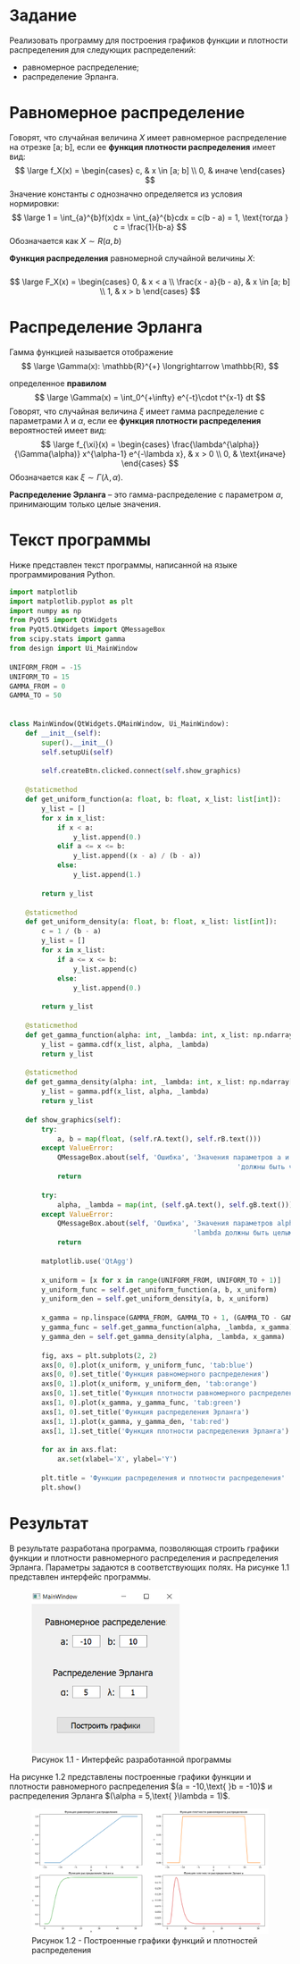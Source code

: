 # Задание


Реализовать программу для построения графиков функции и плотности распределения для следующих распределений:

* равномерное распределение;
* распределение Эрланга.

# Равномерное распределение

Говорят, что случайная величина $X$ имеет равномерное распределение на отрезке [a; b], если ее **функция плотности распределения** имеет вид:<br/>
$$
\large
f_X(x) =
\begin{cases}
c, & x \in [a; b] \\
0, & иначе
\end{cases}
$$
Значение константы $c$ однозначно определяется из условия нормировки:<br>
$$
\large
1 = \int_{a}^{b}f(x)dx = \int_{a}^{b}cdx = c(b - a) = 1, \text{тогда } c = \frac{1}{b-a}
$$
Обозначается как $X \sim R(a, b)$

**Функция распределения** равномерной случайной величины $X$:<br><br>
$$
\large
F_X(x) =
\begin{cases}
0, & x < a \\
\frac{x - a}{b - a}, & x \in [a; b] \\
1, & x > b
\end{cases}
$$

# Распределение Эрланга

Гамма функцией называется отображение
$$
\large
\Gamma(x): \mathbb{R}^{+} \longrightarrow \mathbb{R},
$$

определенное **правилом**
$$
\large
\Gamma(x) =	\int_0^{+\infty} e^{-t}\cdot t^{x-1} dt
$$
Говорят, что случайная величина $\xi$ имеет гамма распределение с параметрами $\lambda$ и $\alpha$, если ее **функция плотности распределения** вероятностей имеет вид:
$$
\large
f_{\xi}(x) =
\begin{cases}
\frac{\lambda^{\alpha}}{\Gamma(\alpha)} x^{\alpha-1} e^{-\lambda x}, & x > 0 \\
		0, & \text{иначе}
\end{cases}
$$
Обозначается как $\xi \sim \Gamma(\lambda, \alpha)$.

**Распределение Эрланга** – это гамма-распределение с параметром $\alpha$, принимающим только целые значения. 



# Текст программы

Ниже представлен текст программы, написанной на языке программирования Python.

```python
import matplotlib
import matplotlib.pyplot as plt
import numpy as np
from PyQt5 import QtWidgets
from PyQt5.QtWidgets import QMessageBox
from scipy.stats import gamma
from design import Ui_MainWindow

UNIFORM_FROM = -15
UNIFORM_TO = 15
GAMMA_FROM = 0
GAMMA_TO = 50


class MainWindow(QtWidgets.QMainWindow, Ui_MainWindow):
    def __init__(self):
        super().__init__()
        self.setupUi(self)

        self.createBtn.clicked.connect(self.show_graphics)

    @staticmethod
    def get_uniform_function(a: float, b: float, x_list: list[int]):
        y_list = []
        for x in x_list:
            if x < a:
                y_list.append(0.)
            elif a <= x <= b:
                y_list.append((x - a) / (b - a))
            else:
                y_list.append(1.)

        return y_list

    @staticmethod
    def get_uniform_density(a: float, b: float, x_list: list[int]):
        c = 1 / (b - a)
        y_list = []
        for x in x_list:
            if a <= x <= b:
                y_list.append(c)
            else:
                y_list.append(0.)

        return y_list

    @staticmethod
    def get_gamma_function(alpha: int, _lambda: int, x_list: np.ndarray[float]):
        y_list = gamma.cdf(x_list, alpha, _lambda)
        return y_list

    @staticmethod
    def get_gamma_density(alpha: int, _lambda: int, x_list: np.ndarray[float]):
        y_list = gamma.pdf(x_list, alpha, _lambda)
        return y_list

    def show_graphics(self):
        try:
            a, b = map(float, (self.rA.text(), self.rB.text()))
        except ValueError:
            QMessageBox.about(self, 'Ошибка', 'Значения параметров a и b '
                              							 'должны быть числами')
            return

        try:
            alpha, _lambda = map(int, (self.gA.text(), self.gB.text()))
        except ValueError:
            QMessageBox.about(self, 'Ошибка', 'Значения параметров alpha и '
                                              'lambda должны быть целыми числами')
            return

        matplotlib.use('QtAgg')

        x_uniform = [x for x in range(UNIFORM_FROM, UNIFORM_TO + 1)]
        y_uniform_func = self.get_uniform_function(a, b, x_uniform)
        y_uniform_den = self.get_uniform_density(a, b, x_uniform)

        x_gamma = np.linspace(GAMMA_FROM, GAMMA_TO + 1, (GAMMA_TO - GAMMA_FROM) * 50)
        y_gamma_func = self.get_gamma_function(alpha, _lambda, x_gamma)
        y_gamma_den = self.get_gamma_density(alpha, _lambda, x_gamma)

        fig, axs = plt.subplots(2, 2)
        axs[0, 0].plot(x_uniform, y_uniform_func, 'tab:blue')
        axs[0, 0].set_title('Функция равномерного распределения')
        axs[0, 1].plot(x_uniform, y_uniform_den, 'tab:orange')
        axs[0, 1].set_title('Функция плотности равномерного распределения')
        axs[1, 0].plot(x_gamma, y_gamma_func, 'tab:green')
        axs[1, 0].set_title('Функция распределения Эрланга')
        axs[1, 1].plot(x_gamma, y_gamma_den, 'tab:red')
        axs[1, 1].set_title('Функция плотности распределения Эрланга')
        
        for ax in axs.flat:
            ax.set(xlabel='X', ylabel='Y')

        plt.title = 'Функции распределения и плотности распределения'
        plt.show()
```



# Результат

В результате разработана программа, позволяющая строить графики функции и плотности равномерного распределения и распределения Эрланга. Параметры задаются в соответствующих полях. На рисунке 1.1 представлен интерфейс программы.

<figure>
    <img src="./inc/interface.png" alt="Интерфейс" style="zoom: 70%;"/>
    <figcaption>Рисунок 1.1 - Интерфейс разработанной программы</figcaption>
</figure>
На рисунке 1.2 представлены построенные графики функции и плотности равномерного распределения $(a = -10,\text{ }b = -10)$ и распределения Эрланга $(\alpha = 5,\text{ }\lambda = 1)$.

<br>

<figure>
    <img src="./inc/graphics.png" alt="Интерфейс" style="zoom: 100%;"/>
    <figcaption>Рисунок 1.2 - Построенные графики функций и плотностей распределения
</figure>
